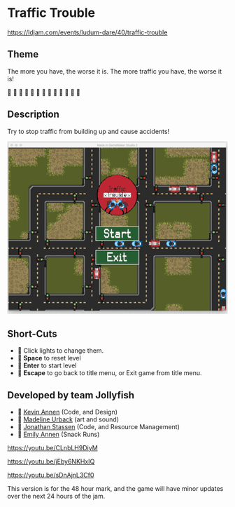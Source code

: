 # Traffic Trouble
https://ldjam.com/events/ludum-dare/40/traffic-trouble

## Theme
The more you have, the worse it is.
The more traffic you have, the worse it is!

:red_car: :police_car: :blue_car: :minibus: :red_car: :taxi: :blue_car: :red_car: :police_car: :minibus: :red_car: :police_car: :minibus:

## Description
Try to stop traffic from building up and cause accidents!

![Alt text](/demo.gif?raw=true "Traffic Trouble")

## Short-Cuts
* :blue_car: Click lights to change them.
* :red_car: **Space** to reset level
* :blue_car: **Enter** to start level
* :red_car: **Escape** to go back to title menu, or Exit game from title menu.

## Developed by team Jollyfish

* :red_car: [Kevin Annen](https://www.twitch.tv/lekiy) (Code, and Design)
* :blue_car: [Madeline Urback](https://twitch.tv/queeninwonderland) (art and sound)
* :red_car: [Jonathan Stassen](http://jstassen.com) (Code, and Resource Management)
* :blue_car: [Emily Annen](https://www.facebook.com/aviumphotography.ea/) (Snack Runs)

https://youtu.be/CLnbLH9DiyM

https://youtu.be/jEby6NKHxIQ

https://youtu.be/sDnAjnL3Cf0

This version is for the 48 hour mark, and the game will have minor updates over the next 24 hours of the jam.
